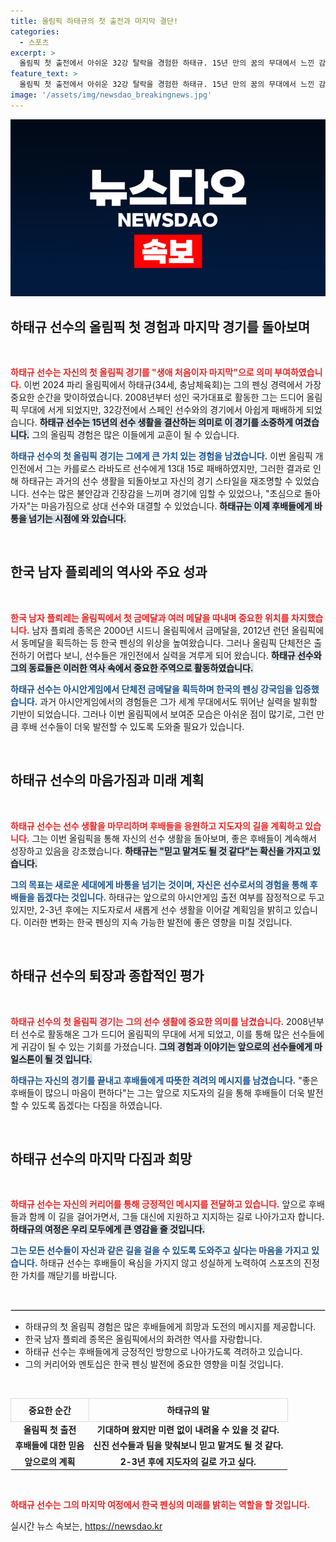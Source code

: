 ```yaml
---
title: 올림픽 하태규의 첫 출전과 마지막 결단!
categories:
  - 스포츠
excerpt: >
  올림픽 첫 출전에서 아쉬운 32강 탈락을 경험한 하태규. 15년 만의 꿈의 무대에서 느낀 감정과 향후 계획을 담은 그의 마지막 여정이 공개됐다. 과거와 미래를 아우르는 그의 이야기에 주목해보세요!
feature_text: >
  올림픽 첫 출전에서 아쉬운 32강 탈락을 경험한 하태규. 15년 만의 꿈의 무대에서 느낀 감정과 향후 계획을 담은 그의 마지막 여정이 공개됐다. 과거와 미래를 아우르는 그의 이야기에 주목해보세요!
image: '/assets/img/newsdao_breakingnews.jpg'
---
```


<p><img src="/assets/img/newsdao_breakingnews.jpg" alt="pcversion 속보" /></p>

<h2 data-ke-size="size26">하태규 선수의 올림픽 첫 경험과 마지막 경기를 돌아보며</h2>

<p data-ke-size="size16">&nbsp;</p>

<p><b><span style="color: #ee2323;">하태규 선수는 자신의 첫 올림픽 경기를 "생애 처음이자 마지막"으로 의미 부여하였습니다.</span></b> 이번 2024 파리 올림픽에서 하태규(34세, 충남체육회)는 그의 펜싱 경력에서 가장 중요한 순간을 맞이하였습니다. 2008년부터 성인 국가대표로 활동한 그는 드디어 올림픽 무대에 서게 되었지만, 32강전에서 스페인 선수와의 경기에서 아쉽게 패배하게 되었습니다. <b><span style="background-color: #21538527;">하태규 선수는 15년의 선수 생활을 결산하는 의미로 이 경기를 소중하게 여겼습니다.</span></b> 그의 올림픽 경험은 많은 이들에게 교훈이 될 수 있습니다. </p>

<p><b><span style="color: #1a5490;">하태규 선수의 첫 올림픽 경기는 그에게 큰 가치 있는 경험을 남겼습니다.</span></b> 이번 올림픽 개인전에서 그는 카를로스 라바도르 선수에게 13대 15로 패배하였지만, 그러한 결과로 인해 하태규는 과거의 선수 생활을 되돌아보고 자신의 경기 스타일을 재조명할 수 있었습니다. 선수는 많은 불안감과 긴장감을 느끼며 경기에 임할 수 있었으나, "초심으로 돌아가자"는 마음가짐으로 상대 선수와 대결할 수 있었습니다. <b><span style="background-color: #21538527;">하태규는 이제 후배들에게 바통을 넘기는 시점에 와 있습니다.</span></b></p>

<p data-ke-size="size16">&nbsp;</p>

<h2 data-ke-size="size26">한국 남자 플뢰레의 역사와 주요 성과</h2>

<p data-ke-size="size16">&nbsp;</p>

<p><b><span style="color: #ee2323;">한국 남자 플뢰레는 올림픽에서 첫 금메달과 여러 메달을 따내며 중요한 위치를 차지했습니다.</span></b> 남자 플뢰레 종목은 2000년 시드니 올림픽에서 금메달을, 2012년 런던 올림픽에서 동메달을 획득하는 등 한국 펜싱의 위상을 높여왔습니다. 그러나 올림픽 단체전은 출전하기 어렵다 보니, 선수들은 개인전에서 실력을 겨루게 되어 왔습니다. <b><span style="background-color: #21538527;">하태규 선수와 그의 동료들은 이러한 역사 속에서 중요한 주역으로 활동하였습니다.</span></b> </p>

<p><b><span style="color: #1a5490;">하태규 선수는 아시안게임에서 단체전 금메달을 획득하며 한국의 펜싱 강국임을 입증했습니다.</span></b> 과거 아시안게임에서의 경험들은 그가 세계 무대에서도 뛰어난 실력을 발휘할 기반이 되었습니다. 그러나 이번 올림픽에서 보여준 모습은 아쉬운 점이 많기로, 그런 만큼 후배 선수들이 더욱 발전할 수 있도록 도와줄 필요가 있습니다. </p>

<p data-ke-size="size16">&nbsp;</p>

<h2 data-ke-size="size26">하태규 선수의 마음가짐과 미래 계획</h2>

<p data-ke-size="size16">&nbsp;</p>

<p><b><span style="color: #ee2323;">하태규 선수는 선수 생활을 마무리하며 후배들을 응원하고 지도자의 길을 계획하고 있습니다.</span></b> 그는 이번 올림픽을 통해 자신의 선수 생활을 돌아보며, 좋은 후배들이 계속해서 성장하고 있음을 강조했습니다. <b><span style="background-color: #21538527;">하태규는 "믿고 맡겨도 될 것 같다"는 확신을 가지고 있습니다.</span></b> </p>

<p><b><span style="color: #1a5490;">그의 목표는 새로운 세대에게 바통을 넘기는 것이며, 자신은 선수로서의 경험을 통해 후배들을 돕겠다는 것입니다.</span></b> 하태규는 앞으로의 아시안게임 출전 여부를 잠정적으로 두고 있지만, 2-3년 후에는 지도자로서 새롭게 선수 생활을 이어갈 계획임을 밝히고 있습니다. 이러한 변화는 한국 펜싱의 지속 가능한 발전에 좋은 영향을 미칠 것입니다. </p>

<p data-ke-size="size16">&nbsp;</p>

<h2 data-ke-size="size26">하태규 선수의 퇴장과 종합적인 평가</h2>

<p data-ke-size="size16">&nbsp;</p>

<p><b><span style="color: #ee2323;">하태규 선수의 첫 올림픽 경기는 그의 선수 생활에 중요한 의미를 남겼습니다.</span></b> 2008년부터 선수로 활동해온 그가 드디어 올림픽의 무대에 서게 되었고, 이를 통해 많은 선수들에게 귀감이 될 수 있는 기회를 가졌습니다. <b><span style="background-color: #21538527;">그의 경험과 이야기는 앞으로의 선수들에게 마일스톤이 될 것 입니다.</span></b></p>

<p><b><span style="color: #1a5490;">하태규는 자신의 경기를 끝내고 후배들에게 따뜻한 격려의 메시지를 남겼습니다.</span></b> "좋은 후배들이 많으니 마음이 편하다"는 그는 앞으로 지도자의 길을 통해 후배들이 더욱 발전할 수 있도록 돕겠다는 다짐을 하였습니다. </p>

<p data-ke-size="size16">&nbsp;</p>

<h2 data-ke-size="size26">하태규 선수의 마지막 다짐과 희망</h2>

<p data-ke-size="size16">&nbsp;</p>

<p><b><span style="color: #ee2323;">하태규 선수는 자신의 커리어를 통해 긍정적인 메시지를 전달하고 있습니다.</span></b> 앞으로 후배들과 함께 이 길을 걸어가면서, 그들 대신에 지원하고 지지하는 길로 나아가고자 합니다. <b><span style="background-color: #21538527;">하태규의 여정은 우리 모두에게 큰 영감을 줄 것입니다.</span></b> </p>

<p><b><span style="color: #1a5490;">그는 모든 선수들이 자신과 같은 길을 걸을 수 있도록 도와주고 싶다는 마음을 가지고 있습니다.</span></b> 하태규 선수는 후배들이 욕심을 가지지 않고 성실하게 노력하여 스포츠의 진정한 가치를 깨닫기를 바랍니다. </p>

<p data-ke-size="size16">&nbsp;</p>

<hr style="border: 1px solid #d5d5d5;" />

<ul>
    <li>하태규의 첫 올림픽 경험은 많은 후배들에게 희망과 도전의 메시지를 제공합니다.</li>
    <li>한국 남자 플뢰레 종목은 올림픽에서의 화려한 역사를 자랑합니다.</li>
    <li>하태규 선수는 후배들에게 긍정적인 방향으로 나아가도록 격려하고 있습니다.</li>
    <li>그의 커리어와 멘토십은 한국 펜싱 발전에 중요한 영향을 미칠 것입니다.</li>
</ul>

<p data-ke-size="size16">&nbsp;</p>

<table style="width:100%; border-collapse: collapse;">
    <tr>
        <th style="border: 1px solid #ddd; padding: 8px; text-align: center;">중요한 순간</th>
        <th style="border: 1px solid #ddd; padding: 8px; text-align: center;">하태규의 말</th>
    </tr>
    <tr>
        <td style="text-align: center; height: 17px;"><b>올림픽 첫 출전</b></td>
        <td style="text-align: center; height: 17px;"><b>기대하며 왔지만 미련 없이 내려올 수 있을 것 같다.</b></td>
    </tr>
    <tr>
        <td style="text-align: center; height: 17px;"><b>후배들에 대한 믿음</b></td>
        <td style="text-align: center; height: 17px;"><b>신진 선수들과 팀을 맞춰보니 믿고 맡겨도 될 것 같다.</b></td>
    </tr>
    <tr>
        <td style="text-align: center; height: 17px;"><b>앞으로의 계획</b></td>
        <td style="text-align: center; height: 17px;"><b>2-3년 후에 지도자의 길로 가고 싶다.</b></td>
    </tr>
</table>

<p data-ke-size="size16">&nbsp;</p>

<p><b><span style="color: #ee2323;">하태규 선수는 그의 마지막 여정에서 한국 펜싱의 미래를 밝히는 역할을 할 것입니다.</span></b></p>
실시간 뉴스 속보는, <a href="https://newsdao.kr" rel="dofollow">https://newsdao.kr</a>


